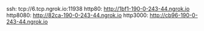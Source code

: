 ssh: tcp://6.tcp.ngrok.io:11938 
http80: http://1bf1-190-0-243-44.ngrok.io 
http8080: http://82ca-190-0-243-44.ngrok.io 
http3000: http://cb96-190-0-243-44.ngrok.io 
